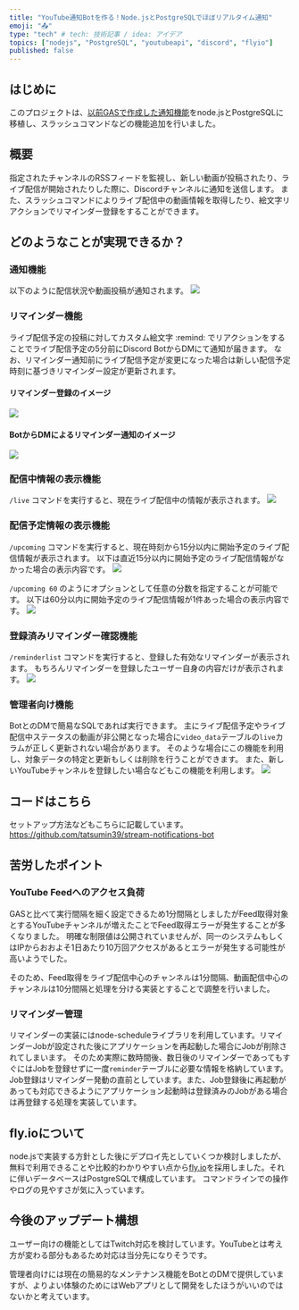 ```yaml
---
title: "YouTube通知Botを作る！Node.jsとPostgreSQLでほぼリアルタイム通知"
emoji: "📤"
type: "tech" # tech: 技術記事 / idea: アイデア
topics: ["nodejs", "PostgreSQL", "youtubeapi", "discord", "flyio"]
published: false
---
```

## はじめに
このプロジェクトは、[以前GASで作成した通知機能](https://zenn.dev/tatsumin/articles/youtube-to-discord-notifier)をnode.jsとPostgreSQLに移植し、スラッシュコマンドなどの機能追加を行いました。


## 概要
指定されたチャンネルのRSSフィードを監視し、新しい動画が投稿されたり、ライブ配信が開始されたりした際に、Discordチャンネルに通知を送信します。
また、スラッシュコマンドによりライブ配信中の動画情報を取得したり、絵文字リアクションでリマインダー登録をすることができます。


## どのようなことが実現できるか？
### 通知機能
以下のように配信状況や動画投稿が通知されます。
![](/images/stream-notifications-bot/image01.png)


### リマインダー機能
ライブ配信予定の投稿に対してカスタム絵文字 :remind: でリアクションをすることでライブ配信予定の5分前にDiscord BotからDMにて通知が届きます。
なお、リマインダー通知前にライブ配信予定が変更になった場合は新しい配信予定時刻に基づきリマインダー設定が更新されます。

#### リマインダー登録のイメージ
![](/images/stream-notifications-bot/image02.png)

#### BotからDMによるリマインダー通知のイメージ
![](/images/stream-notifications-bot/image03.png)

### 配信中情報の表示機能
`/live` コマンドを実行すると、現在ライブ配信中の情報が表示されます。
![](/images/stream-notifications-bot/image04.png)

### 配信予定情報の表示機能
`/upcoming` コマンドを実行すると、現在時刻から15分以内に開始予定のライブ配信情報が表示されます。
以下は直近15分以内に開始予定のライブ配信情報がなかった場合の表示内容です。
![](/images/stream-notifications-bot/image05.png)

`/upcoming 60` のようにオプションとして任意の分数を指定することが可能です。
以下は60分以内に開始予定のライブ配信情報が1件あった場合の表示内容です。
![](/images/stream-notifications-bot/image06.png)

### 登録済みリマインダー確認機能
`/reminderlist` コマンドを実行すると、登録した有効なリマインダーが表示されます。
もちろんリマインダーを登録したユーザー自身の内容だけが表示されます。
![](/images/stream-notifications-bot/image07.png)

### 管理者向け機能
BotとのDMで簡易なSQLであれば実行できます。
主にライブ配信予定やライブ配信中ステータスの動画が非公開となった場合に`video_data`テーブルの`live`カラムが正しく更新されない場合があります。
そのような場合にこの機能を利用し、対象データの特定と更新もしくは削除を行うことができます。
また、新しいYouTubeチャンネルを登録したい場合などもこの機能を利用します。
![](/images/stream-notifications-bot/image08.png)


## コードはこちら
セットアップ方法などもこちらに記載しています。
https://github.com/tatsumin39/stream-notifications-bot


## 苦労したポイント
### YouTube Feedへのアクセス負荷
GASと比べて実行間隔を細く設定できるため1分間隔としましたがFeed取得対象とするYouTubeチャンネルが増えたことでFeed取得エラーが発生することが多くなりました。
明確な制限値は公開されていませんが、同一のシステムもしくはIPからおおよそ1日あたり10万回アクセスがあるとエラーが発生する可能性が高いようでした。

そのため、Feed取得をライブ配信中心のチャンネルは1分間隔、動画配信中心のチャンネルは10分間隔と処理を分ける実装とすることで調整を行いました。

### リマインダー管理
リマインダーの実装にはnode-scheduleライブラリを利用しています。リマインダーJobが設定された後にアプリケーションを再起動した場合にJobが削除されてしまいます。
そのため実際に数時間後、数日後のリマインダーであってもすぐにはJobを登録せずに一度`reminder`テーブルに必要な情報を格納しています。
Job登録はリマインダー発動の直前としています。また、Job登録後に再起動があっても対応できるようにアプリケーション起動時は登録済みのJobがある場合は再登録する処理を実装しています。


## fly.ioについて
node.jsで実装する方針とした後にデプロイ先としていくつか検討しましたが、無料で利用できることや比較的わかりやすい点から[fly.io](https://fly.io/)を採用しました。それに伴いデータベースはPostgreSQLで構成しています。
コマンドラインでの操作やログの見やすさが気に入っています。

## 今後のアップデート構想
ユーザー向けの機能としてはTwitch対応を検討しています。YouTubeとは考え方が変わる部分もあるため対応は当分先になりそうです。

管理者向けには現在の簡易的なメンテナンス機能をBotとのDMで提供していますが、よりよい体験のためにはWebアプリとして開発をしたほうがいいのではないかと考えています。
